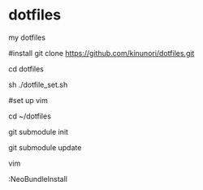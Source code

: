 dotfiles
========

my dotfiles

#install
git clone https://github.com/kinunori/dotfiles.git

cd dotfiles

sh ./dotfile_set.sh

#set up vim

cd ~/dotfiles

git submodule init

git submodule update

vim

:NeoBundleInstall

